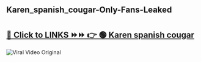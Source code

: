 
 ## Karen_spanish_cougar-Only-Fans-Leaked

# <h2><a href="https://clipsfans.com/Karen_spanish_cougar&ref=git">🔗 Click to LINKS ⏩⏩ 👉 🟢 Karen spanish cougar </a></h2>

<a href="https://clipsfans.com/Karen_spanish_cougar&ref=git" rel="nofollow" data-target="animated-image.originalLink"><img src="https://i.ibb.co.com/xMMVF88/686577567.gif" alt="Viral Video Original" style="max-width: 100%; display: inline-block;" data-target="animated-image.originalImage"></a>

